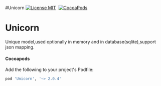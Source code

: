 #Unicorn
[![License MIT](https://img.shields.io/badge/license-MIT-green.svg?style=flat)](https://raw.githubusercontent.com/emsihyo/Unicorn/master/LICENSE)&nbsp;
[![CocoaPods](http://img.shields.io/cocoapods/v/Unicorn.svg?style=flat)](http://cocoapods.org/?q=Unicorn)&nbsp;
# Unicorn

Unique model,used optionally in memory and in database(sqlite),support json mapping.

#### Cocoapods

Add the following to your project's Podfile:
```ruby
pod 'Unicorn', '~> 2.0.4'
```
